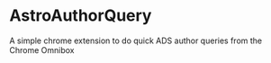 AstroAuthorQuery
================

A simple chrome extension to do quick ADS author queries from the Chrome Omnibox